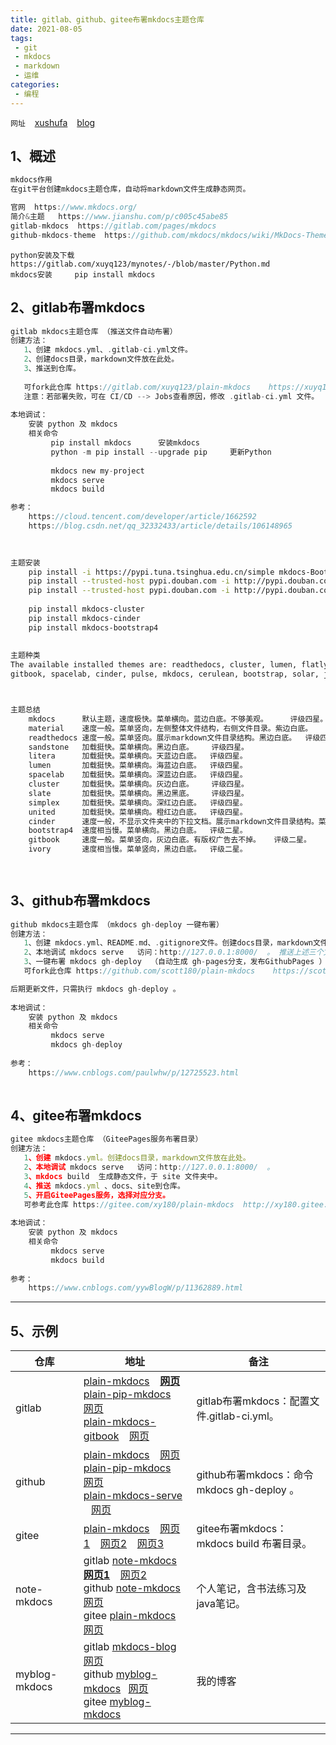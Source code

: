 ```yaml
---
title: gitlab、github、gitee布署mkdocs主题仓库
date: 2021-08-05
tags:
 - git
 - mkdocs
 - markdown
 - 运维
categories:
 - 编程
---
```


`网址` &ensp; [xushufa]( https://xushufa.cn ) &ensp; [blog]( https://scott180.github.io/vuepress-blog )

## 1、概述

```java
mkdocs作用
在git平台创建mkdocs主题仓库，自动将markdown文件生成静态网页。 

官网  https://www.mkdocs.org/
简介&主题   https://www.jianshu.com/p/c005c45abe85
gitlab-mkdocs  https://gitlab.com/pages/mkdocs
github-mkdocs-theme  https://github.com/mkdocs/mkdocs/wiki/MkDocs-Themes

```

```
python安装及下载  https://gitlab.com/xuyq123/mynotes/-/blob/master/Python.md
mkdocs安装     pip install mkdocs

```

## 2、gitlab布署mkdocs

```c
gitlab mkdocs主题仓库 （推送文件自动布署）
创建方法：
   1、创建 mkdocs.yml、.gitlab-ci.yml文件。
   2、创建docs目录，markdown文件放在此处。
   3、推送到仓库。
   
   可fork此仓库 https://gitlab.com/xuyq123/plain-mkdocs    https://xuyq123.gitlab.io/plain-mkdocs
   注意：若部署失败，可在 CI/CD --> Jobs查看原因，修改 .gitlab-ci.yml 文件。
   
本地调试：
	安装 python 及 mkdocs 
	相关命令 
		 pip install mkdocs      安装mkdocs
		 python -m pip install --upgrade pip     更新Python
		 
		 mkdocs new my-project
		 mkdocs serve
		 mkdocs build

参考：
	https://cloud.tencent.com/developer/article/1662592
	https://blog.csdn.net/qq_32332433/article/details/106148965
	
	
```

```sh
主题安装
	pip install -i https://pypi.tuna.tsinghua.edu.cn/simple mkdocs-Bootswatch      安装多个主题
	pip install --trusted-host pypi.douban.com -i http://pypi.douban.com/simple/ mkdocs mkdocs-material   安装material主题
	pip install --trusted-host pypi.douban.com -i http://pypi.douban.com/simple/ mkdocs mkdocs-gitbook    安装gitbook主题
	
	pip install mkdocs-cluster   
	pip install mkdocs-cinder      
	pip install mkdocs-bootstrap4
		
		
主题种类					
The available installed themes are: readthedocs, cluster, lumen, flatly, yeti, material, cosmo, litera, sandstone, darkly, lux, minty, superhero, 
gitbook, spacelab, cinder, pulse, mkdocs, cerulean, bootstrap, solar, journal, simplex, slate, materia, bootstrap4, ivory, cyborg, united



主题总结
	mkdocs      默认主题，速度极快。菜单横向。蓝边白底。不够美观。     评级四星。
	material    速度一般。菜单竖向，左侧整体文件结构，右侧文件目录。紫边白底。   评级四星。
	readthedocs 速度一般。菜单竖向。展示markdown文件目录结构。黑边白底。  评级四星。
	sandstone   加载挺快。菜单横向。黑边白底。    评级四星。
	litera      加载挺快。菜单横向。天蓝边白底。  评级四星。
	lumen       加载挺快。菜单横向。海蓝边白底。  评级四星。
	spacelab    加载挺快。菜单横向。深蓝边白底。  评级四星。
	cluster	    加载挺快。菜单横向。灰边白底。    评级四星。
	slate	    加载挺快。菜单横向。黑边黑底。    评级四星。
	simplex	    加载挺快。菜单横向。深红边白底。  评级四星。
	united	    加载挺快。菜单横向。橙红边白底。  评级四星。
	cinder	    速度一般，不显示文件夹中的下拉文档。展示markdown文件目录结构。菜单横向。黑边白底。适合单级目录文件。   评级三星。
	bootstrap4  速度相当慢。菜单横向。黑边白底。  评级二星。
	gitbook     速度一般。菜单竖向，灰边白底。有版权广告去不掉。   评级二星。
	ivory       速度相当慢。菜单竖向，黑边白底。  评级二星。

	
```

## 3、github布署mkdocs

```c
github mkdocs主题仓库 （mkdocs gh-deploy 一键布署）
创建方法：
   1、创建 mkdocs.yml、README.md、.gitignore文件。创建docs目录，markdown文件放在此处。
   2、本地调试 mkdocs serve   访问：http://127.0.0.1:8000/  。 推送上述三个文件。
   3、一键布署 mkdocs gh-deploy  （自动生成 gh-pages分支，发布GithubPages ）
   可fork此仓库 https://github.com/scott180/plain-mkdocs 	https://scott180.github.io/plain-mkdocs/

后期更新文件，只需执行 mkdocs gh-deploy 。
   
本地调试：
	安装 python 及 mkdocs 
	相关命令 
		 mkdocs serve
		 mkdocs gh-deploy 
	
参考：
	https://www.cnblogs.com/paulwhw/p/12725523.html
	
```

## 4、gitee布署mkdocs

```js
gitee mkdocs主题仓库 （GiteePages服务布署目录）
创建方法：
   1、创建 mkdocs.yml。创建docs目录，markdown文件放在此处。
   2、本地调试 mkdocs serve   访问：http://127.0.0.1:8000/  。
   3、mkdocs build  生成静态文件，于 site 文件夹中。
   4、推送 mkdocs.yml 、docs、site到仓库。
   5、开启GiteePages服务，选择对应分支。
   可参考此仓库 https://gitee.com/xy180/plain-mkdocs 	http://xy180.gitee.io/plain-mkdocs/1/site
   
本地调试：
	安装 python 及 mkdocs 
	相关命令 
		 mkdocs serve
		 mkdocs build
		 
参考：
	https://www.cnblogs.com/yywBlogW/p/11362889.html


```

---

## 5、示例

| 仓库   | 地址                                               			      |  备注             			                 |
| -----  | -------------------------------------------------------------      |  -----------------------------------         |
| gitlab | [plain-mkdocs]( https://gitlab.com/xuyq123/plain-mkdocs ) &ensp; [**网页**]( https://xuyq123.gitlab.io/plain-mkdocs ) <br/>[plain-pip-mkdocs]( https://gitlab.com/xuyq123/plain-pip-mkdocs ) &ensp; [网页]( https://xuyq123.gitlab.io/plain-pip-mkdocs )  <br/>[plain-mkdocs-gitbook]( https://gitlab.com/xuyq123/plain-mkdocs-gitbook ) &ensp; [网页]( https://xuyq123.gitlab.io/plain-mkdocs-gitbook )            |  gitlab布署mkdocs：配置文件.gitlab-ci.yml。    |
| github | [plain-mkdocs]( https://github.com/scott180/plain-mkdocs ) &ensp; [网页](  https://scott180.github.io/plain-mkdocs/ ) <br/>[plain-pip-mkdocs]( https://github.com/scott180/plain-pip-mkdocs ) &ensp; [网页]( https://scott180.github.io/plain-pip-mkdocs )  <br/>[plain-mkdocs-serve]( https://github.com/scott180/plain-mkdocs-serve )  &ensp; [网页]( https://scott180.github.io/plain-mkdocs-serve )              |  github布署mkdocs：命令mkdocs gh-deploy 。           |
| gitee  |  [plain-mkdocs]( https://gitee.com/xy180/plain-mkdocs ) &ensp; [网页1]( http://xy180.gitee.io/plain-mkdocs/1/site/ ) &ensp; [网页2]( http://xy180.gitee.io/plain-mkdocs/2/site/ ) &ensp; [网页3]( http://xy180.gitee.io/plain-mkdocs/3/site/ )                                  |  gitee布署mkdocs：mkdocs build 布署目录。    |
| note-mkdocs   | gitlab [note-mkdocs]( https://gitlab.com/xuyq123/note-mkdocs )&ensp; [**网页1**](  https://xuyq123.gitlab.io/note-mkdocs/ ) &ensp; [网页2](  https://xuyq123.gitlab.io/note-pip-mkdocs/ ) <br/>github [note-mkdocs]( https://github.com/scott180/note-mkdocs )&ensp; [网页](  https://scott180.github.io/note-mkdocs/ )<br/>gitee [plain-mkdocs]( https://gitee.com/xy180/plain-mkdocs/tree/master/note )&ensp; [网页](  http://xy180.gitee.io/plain-mkdocs/note/site/ )       |  个人笔记，含书法练习及java笔记。                        |
| myblog-mkdocs   | gitlab [mkdocs-blog]( https://gitlab.com/xuyq123/mkdocs-blog )&ensp; [网页](  https://xuyq123.gitlab.io/mkdocs-blog/ ) <br/>github [myblog-mkdocs]( https://github.com/scott180/myblog-mkdocs )&ensp; [网页](  https://scott180.github.io/myblog-mkdocs/ )<br/>gitee [myblog-mkdocs]( https://gitee.com/xy180/myblog-mkdocs ) |  我的博客                        |

---


